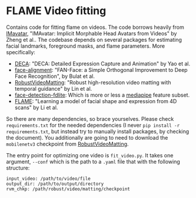 # FLAME Video fitting
Contains code for fitting flame on videos. The code borrows heavily from [IMavatar](https://github.com/zhengyuf/IMavatar), "IMAvatar: Implicit Morphable Head Avatars from Videos" by Zheng et al.. The codebase depends on several 
packages for estimating facial landmarks, foreground masks, and flame parameters. More specifically:
* [DECA](https://github.com/yfeng95/DECA): "DECA: Detailed Expression Capture and Animation" by Yao et al.
* [face-alignment](https://pypi.org/project/face-alignment/): "FAN-Face: a Simple Orthogonal Improvement to Deep Face Recognition", by Bulat et al.
* [RobustVideoMatting](https://github.com/PeterL1n/RobustVideoMatting): "Robust high-resolution video matting with temporal guidance" by Lin et al.
* [face-detection-fdlite](https://github.com/patlevin/face-detection-tflite): Which is more or less a [mediapipe](https://github.com/google-ai-edge/mediapipe) feature subset.
* [FLAME](https://flame.is.tue.mpg.de/): "Learning a model of facial shape and expression from 4D scans" by Li et al.

So there are many dependencies, so brace yourselves.
Please check ``requirements.txt`` for the needed dependencies (I never ``pip install -r requirements.txt``, but instead try to manually install packages, by checking the document). 
You additionally are going to need to download the ``mobilenetv3`` checkpoint from [RobustVideoMatting](https://github.com/PeterL1n/RobustVideoMatting).

The entry point for optimizing one video is ``fit_video.py``. It takes one argument, ``--conf`` which is the path to a ``.yaml`` file that with the following structure:
```
input_video: /path/to/video/file
output_dir: /path/to/output/directory
rvm_chkp: /path/robust/video/matting/checkpoint
```